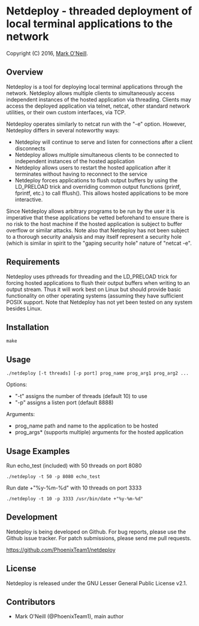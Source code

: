 # Netdeploy - threaded deployment of local terminal applications to the network
Copyright (C) 2016, [Mark O'Neill](//markoneill.name/).  


## Overview

Netdeploy is a tool for deploying local terminal applications through
the network. Netdeploy allows multiple clients to simultaneously
access independent instances of the hosted application via threading.
Clients may access the deployed application via telnet, netcat, other
standard network utilities, or their own custom interfaces, via TCP.

Netdeploy operates similarly to netcat run with the "-e" option.
However, Netdeploy differs in several noteworthy ways:

- Netdeploy will continue to serve and listen for connections after
  a client disconnects
- Netdeploy allows multiple simultaneous clients to be connected to
  independent instances of the hosted application
- Netdeploy allows users to restart the hosted application after it
  terminates without having to reconnect to the service
- Netdeploy forces applications to flush output buffers by using the
  LD\_PRELOAD trick and overriding common output functions (printf,
  fprintf, etc.) to call fflush(). This allows hosted applications
  to be more interactive.

Since Netdeploy allows arbitrary programs to be run by the user it is
imperative that these applications be vetted beforehand to ensure there
is no risk to the host machine if the hosted application is subject to
buffer overflow or similar attacks. Note also that Netdeploy has not
been subject to a thorough security analysis and may itself represent
a security hole (which is similar in spirit to the "gaping security
hole" nature of "netcat -e".

## Requirements

Netdeploy uses pthreads for threading and the LD\_PRELOAD trick for
forcing hosted applications to flush their output buffers when writing
to an output stream. Thus it will work best on Linux but should 
provide basic functionality on other operating systems (assuming they
have sufficient POSIX support. Note that Netdeploy has not yet been 
tested on any system besides Linux.


## Installation

    make


## Usage

    ./netdeploy [-t threads] [-p port] prog_name prog_arg1 prog_arg2 ...

Options: 

- "-t" assigns the number of threads (default 10) to use 
- "-p" assigns a listen port (default 8888)

Arguments:

- prog\_name path and name to the application to be hosted
- prog\_args\* (supports multiple) arguments for the hosted application


## Usage Examples

Run echo\_test (included) with 50 threads on port 8080

    ./netdeploy -t 50 -p 8080 echo_test

Run date +"%y-%m-%d" with 10 threads on port 3333

    ./netdeploy -t 10 -p 3333 /usr/bin/date +"%y-%m-%d"

## Development

Netdeploy is being developed on Github.  For bug reports, please use the Github
issue tracker.  For patch submissions, please send me pull requests.

https://github.com/PhoenixTeam1/netdeploy


## License

Netdeploy is released under the GNU Lesser General Public License v2.1.


## Contributors

-   Mark O'Neill (@PhoenixTeam1), main author
